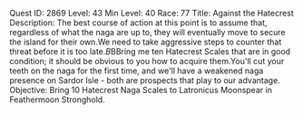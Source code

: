 Quest ID: 2869
Level: 43
Min Level: 40
Race: 77
Title: Against the Hatecrest
Description: The best course of action at this point is to assume that, regardless of what the naga are up to, they will eventually move to secure the island for their own.We need to take aggressive steps to counter that threat before it is too late.$B$BBring me ten Hatecrest Scales that are in good condition; it should be obvious to you how to acquire them.You'll cut your teeth on the naga for the first time, and we'll have a weakened naga presence on Sardor Isle - both are prospects that play to our advantage.
Objective: Bring 10 Hatecrest Naga Scales to Latronicus Moonspear in Feathermoon Stronghold.
